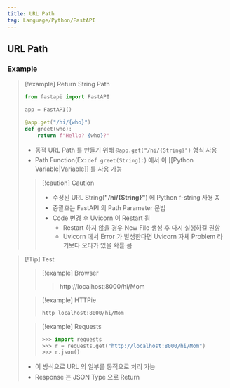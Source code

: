 ```yaml
---
title: URL Path
tag: Language/Python/FastAPI
---
```


## URL Path

### Example

> [!example] Return String Path
>
> ```python
> from fastapi import FastAPI
>
> app = FastAPI()
>
> @app.get("/hi/{who}")
> def greet(who):
>     return f"Hello? {who}?"
> ```
>
> - 동적 URL Path 를 만들기 위해 `@app.get("/hi/{String}")` 형식 사용 <p style='margin-top: 0.25em; margin-bottom: 0.25em'></p>
> - Path Function(Ex: `def greet(String):`) 에서 이 [[Python Variable|Variable]] 를 사용 가능
>
> > [!caution] Caution
> >
> > - 수정된 URL String(**"/hi/{String}"**) 에 Python f-string 사용 X <p style='margin-top: 0.25em; margin-bottom: 0.25em'></p>
> > - 중괄호는 FastAPI 의 Path Parameter 문법 <p style='margin-top: 0.25em; margin-bottom: 0.25em'></p>
> > - Code 변경 후 Uvicorn 이 Restart 됨 <p style='margin-top: 0.125em; margin-bottom: 0.125em'></p>
> >   - Restart 하지 않을 경우 New File 생성 후 다시 실행하길 권함
> >   - Uvicorn 에서 Error 가 발생한다면 Uvicorn 자체 Problem 라기보다 오타가 있을 확률 큼

> [!Tip] Test
>
> > [!example] Browser
> >
> > > http://localhost:8000/hi/Mom
>
> > [!example] HTTPie
> >
> > ```zsh
> > http localhost:8000/hi/Mom
> > ```
>
> > [!example] Requests
> >
> > ```python
> > >>> import requests
> > >>> r = requests.get("http://localhost:8000/hi/Mom")
> > >>> r.json()
> > ```
>
> - 이 방식으로 URL 의 일부를 동적으로 처리 가능 <p style='margin-top: 0.25em; margin-bottom: 0.25em'></p>
> - Response 는 JSON Type 으로 Return
